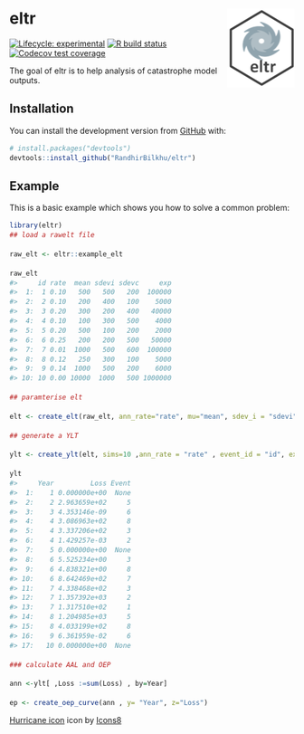
<!-- README.md is generated from README.Rmd. Please edit that file -->

# eltr <img src='man/figures/logo.png' align="right" height="139" />

<!-- badges: start -->

[![Lifecycle:
experimental](https://img.shields.io/badge/lifecycle-experimental-orange.svg)](https://www.tidyverse.org/lifecycle/#experimental)
[![R build
status](https://github.com/RandhirBilkhu/eltr/workflows/R-CMD-check/badge.svg)](https://github.com/RandhirBilkhu/eltr/actions)
[![Codecov test
coverage](https://codecov.io/gh/RandhirBilkhu/eltr/branch/main/graph/badge.svg)](https://codecov.io/gh/RandhirBilkhu/eltr?branch=main)
<!-- badges: end -->

The goal of eltr is to help analysis of catastrophe model outputs.

## Installation

You can install the development version from
[GitHub](https://github.com/RandhirBilkhu/eltr) with:

``` r
# install.packages("devtools")
devtools::install_github("RandhirBilkhu/eltr")
```

## Example

This is a basic example which shows you how to solve a common problem:

``` r
library(eltr)
## load a rawelt file

raw_elt <- eltr::example_elt

raw_elt
#>     id rate  mean sdevi sdevc     exp
#>  1:  1 0.10   500   500   200  100000
#>  2:  2 0.10   200   400   100    5000
#>  3:  3 0.20   300   200   400   40000
#>  4:  4 0.10   100   300   500    4000
#>  5:  5 0.20   500   100   200    2000
#>  6:  6 0.25   200   200   500   50000
#>  7:  7 0.01  1000   500   600  100000
#>  8:  8 0.12   250   300   100    5000
#>  9:  9 0.14  1000   500   200    6000
#> 10: 10 0.00 10000  1000   500 1000000

## paramterise elt

elt <- create_elt(raw_elt, ann_rate="rate", mu="mean", sdev_i = "sdevi" , sdev_c = "sdevc", expval = "exp")

## generate a YLT 

ylt <- create_ylt(elt, sims=10 ,ann_rate = "rate" , event_id = "id", expval = "exp" , mu ="mean")

ylt
#>     Year         Loss Event
#>  1:    1 0.000000e+00  None
#>  2:    2 2.963659e+02     5
#>  3:    3 4.353146e-09     6
#>  4:    4 3.086963e+02     8
#>  5:    4 3.337206e+02     3
#>  6:    4 1.429257e-03     2
#>  7:    5 0.000000e+00  None
#>  8:    6 5.525234e+00     3
#>  9:    6 4.838321e+00     8
#> 10:    6 8.642469e+02     7
#> 11:    7 4.338468e+02     3
#> 12:    7 1.357392e+03     2
#> 13:    7 1.317510e+02     1
#> 14:    8 1.204985e+03     5
#> 15:    8 4.033199e+02     8
#> 16:    9 6.361959e-02     6
#> 17:   10 0.000000e+00  None

### calculate AAL and OEP

ann <-ylt[ ,Loss :=sum(Loss) , by=Year]

ep <- create_oep_curve(ann , y= "Year", z="Loss")
```

<a target="_blank" href="https://icons8.com/icons/set/hurricane">Hurricane
icon</a> icon by <a target="_blank" href="https://icons8.com">Icons8</a>
